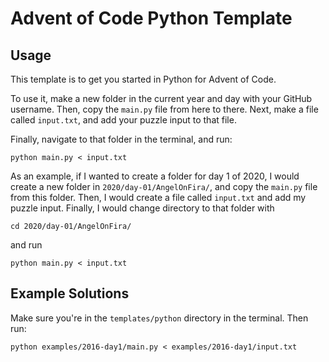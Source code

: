 # Advent of Code Python Template

## Usage

This template is to get you started in Python for Advent of Code.

To use it,
make a new folder in the current year and day with your GitHub username. Then,
copy the `main.py` file from here to there. Next, make a file called
`input.txt`, and add your puzzle input to that file.

Finally, navigate to that folder in the terminal, and run:

`python main.py < input.txt`

As an example, if I wanted to create a folder for day 1 of 2020, I would create
a new folder in `2020/day-01/AngelOnFira/`, and copy the `main.py` file from
this folder. Then, I would create a file called `input.txt` and add my puzzle
input. Finally, I would change directory to that folder with

`cd 2020/day-01/AngelOnFira/`

and run

`python main.py < input.txt`

## Example Solutions

Make sure you're in the `templates/python` directory in the terminal. Then run:

`python examples/2016-day1/main.py < examples/2016-day1/input.txt`